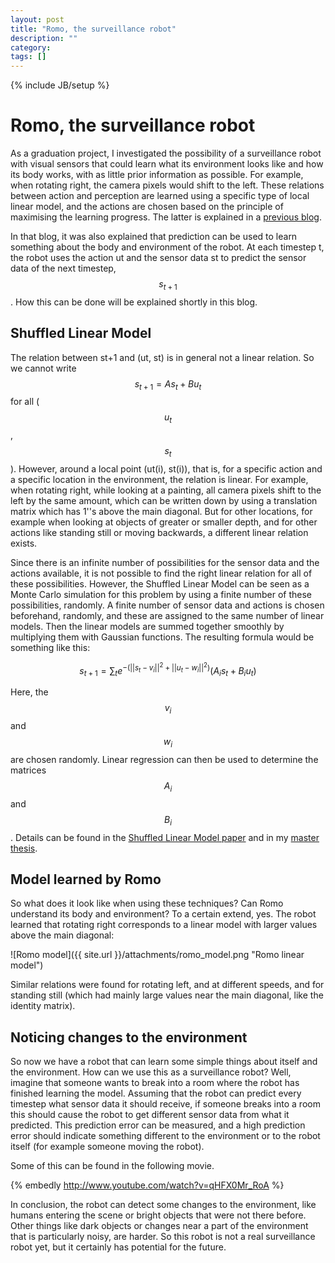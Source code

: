 ```yaml
---
layout: post
title: "Romo, the surveillance robot"
description: ""
category: 
tags: []
---
```

{% include JB/setup %}

# Romo, the surveillance robot

As a graduation project, I investigated the possibility of a surveillance robot with visual sensors that could learn what its environment looks like and how its body works, with as little prior information as possible. For example, when rotating right, the camera pixels would shift to the left. These relations between action and perception are learned using a specific type of local linear model, and the actions are chosen based on the principle of maximising the learning progress. The latter is explained in a [previous blog](http://www.dobots.nl/blog/-/blogs/self-learning-robots).

In that blog, it was also explained that prediction can be used to learn something about the body and environment of the robot. At each timestep t, the robot uses the action ut and the sensor data st to predict the sensor data of the next timestep, $$s_{t+1}$$. How this can be done will be explained shortly in this blog.

## Shuffled Linear Model

The relation between st+1 and (ut, st) is in general not a linear relation. So we cannot write $$s_{t+1} = A s_t + B u_t$$ for all ($$u_t$$, $$s_t$$). However, around a local point  (ut(i), st(i)), that is, for a specific action and a specific location in the environment, the relation is linear. For example, when rotating right, while looking at a painting, all camera pixels shift to the left by the same amount, which can be written down by using a translation matrix which has 1''s above the main diagonal. But for other locations, for example when looking at objects of greater or smaller depth, and for other actions like standing still or moving backwards, a different linear relation exists.

Since there is an infinite number of possibilities for the sensor data and the actions available, it is not possible to find the right linear relation for all of these possibilities. However, the Shuffled Linear Model  can be seen as a Monte Carlo simulation for this problem by using a finite number of these possibilities, randomly. A finite number of sensor data and actions is chosen beforehand, randomly, and these are assigned to the same number of linear models. Then the linear models are summed together smoothly by multiplying them with Gaussian functions. The resulting formula would be something like this:

$$
s_{t+1} = \sum_t e^{-(||s_t-v_i||^2+||u_t-w_i||^2)}(A_i s_t+B_i u_t)
$$

Here, the $$v_i$$ and $$w_i$$ are chosen randomly. Linear regression can then be used to determine the matrices $$A_i$$ and $$B_i$$. Details can be found in the [Shuffled Linear Model paper](http://arxiv.org/abs/1308.6498) and in my [master thesis](http://repository.tudelft.nl/view/ir/uuid%3A3f12dd7f-8761-4738-a224-95de36f7b53d).

## Model learned by Romo

So what does it look like when using these techniques? Can Romo understand its body and environment? To a certain extend, yes. The robot learned that rotating right corresponds to a linear model with larger values above the main diagonal:

![Romo model]({{ site.url }}/attachments/romo_model.png "Romo linear model")

Similar relations were found for rotating left, and at different speeds, and for standing still (which had mainly large values near the main diagonal, like the identity matrix).

## Noticing changes to the environment

So now we have a robot that can learn some simple things about itself and the environment. How can we use this as a surveillance robot? Well, imagine that someone wants to break into a room where the robot has finished learning the model. Assuming that the robot can predict every timestep what sensor data it should receive, if someone breaks into a room this should cause the robot to get different sensor data from what it predicted. This prediction error can be measured, and a high prediction error should indicate something different to the environment or to the robot itself (for example someone moving the robot).

Some of this can be found in the following movie.

{% embedly http://www.youtube.com/watch?v=qHFX0Mr_RoA %}

<!-- {% youtube qHFX0Mr_RoA 480 360 %} -->

In conclusion, the robot can detect some changes to the environment, like humans entering the scene or bright objects that were not there before. Other things like dark objects or changes near a part of the environment that is particularly noisy, are harder. So this robot is not a real surveillance robot yet, but it certainly has potential for the future.
